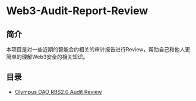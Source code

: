 # Web3-Audit-Report-Review

## 简介
本项目是对一些近期的智能合约相关的审计报告进行Review，帮助自己和他人更简单的理解Web3安全的相关知识。

## 目录

- [Olympus DAO RBS2.0 Audit Review](./2024-02-05-Olympus_RBS2.0_Audit_Review.md)
